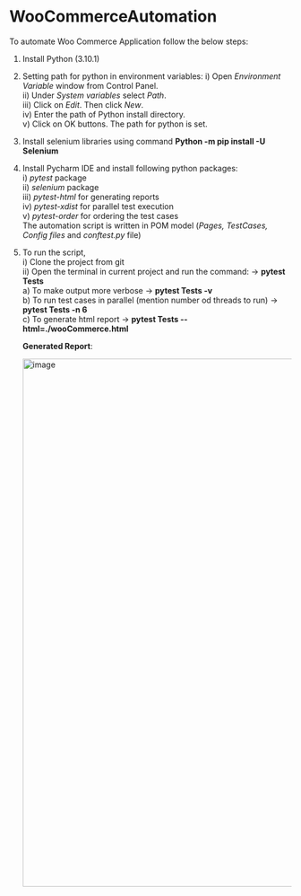 # WooCommerceAutomation
To automate Woo Commerce Application follow the below steps:
1. Install Python (3.10.1) 
2. Setting path for python in environment variables: 
    i)  Open _Environment Variable_ window from Control Panel.     
    ii) Under _System variables_ select _Path_.         
    iii) Click on _Edit_. Then click _New_.         
    iv) Enter the path of Python install directory.         
    v) Click on OK buttons. The path for python is set.         
3. Install selenium libraries using command **Python -m pip install -U Selenium**
4. Install Pycharm IDE and install following python packages:           
    i)   _pytest_ package               
    ii)  _selenium_ package             
    iii) _pytest-html_ for generating reports           
    iv) _pytest-xdist_ for parallel test execution               
    v)  _pytest-order_ for ordering the test cases                          
    The automation script is written in POM model (_Pages, TestCases, Config files_ and _conftest.py_ file)
5. To run the script,                           
   i) Clone the project from git                
   ii) Open the terminal in current project and run the command: -> **pytest Tests**                                       
      a) To make output more verbose -> **pytest Tests -v**                     
      b) To run test cases in parallel (mention number od threads to run) -> **pytest Tests -n 6**                      
      c) To generate html report -> **pytest Tests --html=./wooCommerce.html**                          
     
     
     **Generated Report**:
     
     <img width="941" alt="image" src="https://github.com/anu-baby97/WooCommerceAutomation/assets/69788070/7c51a556-5a82-4f69-a238-f362732f9f37">
